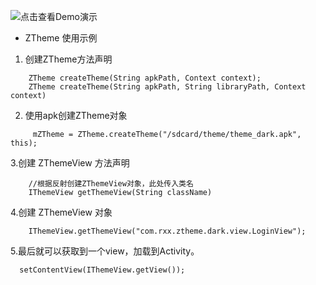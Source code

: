
![点击查看Demo演示](https://gitee.com/ranchaoqun/ZTheme/blob/master/Screenrecorder-2017-11-13-14-58-58-832.gif "Demo效果图")
- ZTheme 使用示例
1.  创建ZTheme方法声明

```
    ZTheme createTheme(String apkPath, Context context);
    ZTheme createTheme(String apkPath, String libraryPath, Context context)

```
2. 使用apk创建ZTheme对象
```
     mZTheme = ZTheme.createTheme("/sdcard/theme/theme_dark.apk", this);

```
3.创建 ZThemeView  方法声明
```
    //根据反射创建ZThemeView对象，此处传入类名
    IThemeView getThemeView(String className)

```
4.创建 ZThemeView 对象
```
    IThemeView.getThemeView("com.rxx.ztheme.dark.view.LoginView");
```

5.最后就可以获取到一个view，加载到Activity。
```
  setContentView(IThemeView.getView());
```


